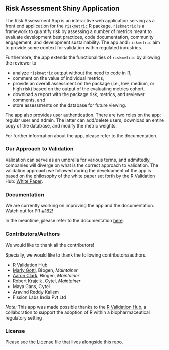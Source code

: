 ## Risk Assessment Shiny Application

The Risk Assessment App is an interactive web application serving as a front end
application for the [`riskmetric`](https://github.com/pharmaR/riskmetric) R package. `riskmetric` is a framework to quantify risk by assessing a number of
metrics meant to evaluate development best practices, code documentation,
community engagement, and development sustainability. The app and `riskmetric`
aim to provide some context for validation within regulated industries.

Furthermore, the app extends the functionalities of `riskmetric` by allowing
the reviewer to

- analyze `riskmetric` output without the need to code in R,
- comment on the value of individual metrics,
- provide an overall assessment on the package (i.e., low, medium, or high risk)
based on the output of the evaluating metrics cohort,
- download a report with the package risk, metrics, and reviewer comments, and
- store assessments on the database for future viewing.

The app also provides user authentication. There are two roles on the app:
regular user and admin. The latter can add/delete users,
download an entire copy of the database, and modify the metric weights.

For further information about the app, please refer to the documentation.

<!---------------------------------------------------------------------------->
<!---------------------------------------------------------------------------->

### Our Approach to Validation

Validation can serve as an umbrella for various terms, and admittedly,
companies will diverge on what is the correct approach to validation. The 
validation approach we followed during the development of the app is
based on the philosophy of the white paper set forth by the
R Validation Hub: [White Paper](https://www.pharmar.org/white-paper/).

<!---------------------------------------------------------------------------->
<!---------------------------------------------------------------------------->

### Documentation

We are currently working on improving the app and the documentation. Watch out for PR [#162](https://github.com/pharmaR/risk_assessment/pull/162)!

In the meantime, please refer to the documentation <a href="https://pharmar.github.io/risk_assessment/Managing_Userids_and_Passwords" target="_blank">here</a>.

<!---------------------------------------------------------------------------->
<!---------------------------------------------------------------------------->

### Contributors/Authors

We would like to thank all the contributors!

Specially, we would like to thank the following contributors/authors.

- [R Validation Hub](https://www.pharmar.org)
- [Marly Gotti](https://www.marlygotti.com), Biogen, *Maintainer*
- [Aaron Clark](https://www.linkedin.com/in/dataaaronclark/), Biogen, *Maintainer*
- Robert Krajcik, Cytel, *Maintainer*
- Maya Gans, Cytel
- Aravind Reddy Kallem
- Fission Labs India Pvt Ltd

_Note:_ This app was made possible thanks to the [R Validation Hub](https://www.pharmar.org/about/), a collaboration to support the adoption
of R within a biopharmaceutical regulatory setting.

<!---------------------------------------------------------------------------->
<!---------------------------------------------------------------------------->

### License

Please see the [License](LICENSE.md) file that lives alongside this repo.
